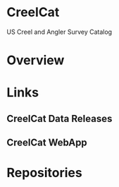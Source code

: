 # CreelCat
US Creel and Angler Survey Catalog

# Overview

# Links
  ## CreelCat Data Releases
  ## CreelCat WebApp

# Repositories

